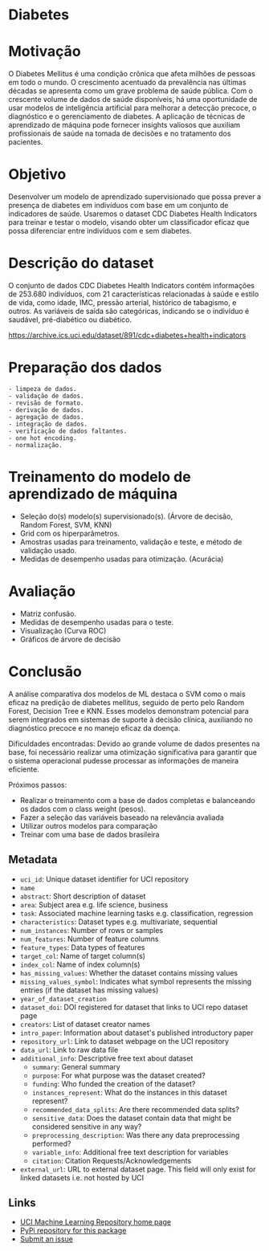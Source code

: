 # Diabetes

# Motivação

O Diabetes Mellitus é uma condição crônica que afeta milhões de pessoas em todo o mundo. O crescimento acentuado da prevalência nas últimas décadas se apresenta como um grave problema de saúde pública. Com o crescente volume de dados de saúde disponíveis, há uma oportunidade de usar modelos de inteligência artificial para melhorar a detecção precoce, o diagnóstico e o gerenciamento de diabetes. A aplicação de técnicas de aprendizado de máquina pode fornecer insights valiosos que auxiliam profissionais de saúde na tomada de decisões e no tratamento dos pacientes.

# Objetivo
Desenvolver um modelo de aprendizado supervisionado que possa prever a presença de diabetes em indivíduos com base em um conjunto de indicadores de saúde. Usaremos o dataset CDC Diabetes Health Indicators para treinar e testar o modelo, visando obter um classificador eficaz que possa diferenciar entre indivíduos com e sem diabetes.

# Descrição do dataset
O conjunto de dados CDC Diabetes Health Indicators contém informações de 253.680 indivíduos, com 21 características relacionadas à saúde e estilo de vida, como idade, IMC, pressão arterial, histórico de tabagismo, e outros. As variáveis de saída são categóricas, indicando se o indivíduo é saudável, pré-diabético ou diabético.

https://archive.ics.uci.edu/dataset/891/cdc+diabetes+health+indicators

# Preparação dos dados
    - limpeza de dados.
    - validação de dados.
    - revisão de formato.
    - derivação de dados.
    - agregação de dados.
    - integração de dados.
	- verificação de dados faltantes.
	- one hot encoding.
	- normalização.


# Treinamento do modelo de aprendizado de máquina
- Seleção do(s) modelo(s) supervisionado(s). (Árvore de decisão, Random Forest, SVM, KNN)
- Grid com os hiperparâmetros.
- Amostras usadas para treinamento, validação e teste, e método de validação usado.
- Medidas de desempenho usadas para otimização. (Acurácia)

# Avaliação
- Matriz confusão.
- Medidas de desempenho usadas para o teste.
- Visualização (Curva ROC)
- Gráficos de árvore de decisão

# Conclusão
A análise comparativa dos modelos de ML destaca o SVM como o mais eficaz na predição de diabetes mellitus, seguido de perto pelo Random Forest, Decision Tree e KNN. Esses modelos demonstram potencial para serem integrados em sistemas de suporte à decisão clínica, auxiliando no diagnóstico precoce e no manejo eficaz da doença.

Dificuldades encontradas: Devido ao grande volume de dados presentes na base, foi necessário realizar uma otimização significativa para garantir que o sistema operacional pudesse processar as informações de maneira eficiente.

Próximos passos:
- Realizar o treinamento com a base de dados completas e balanceando os dados com o class weight (pesos).
- Fazer a seleção das variáveis baseado na relevância avaliada
- Utilizar outros modelos para comparação
- Treinar com uma base de dados brasileira



## Metadata 
- `uci_id`: Unique dataset identifier for UCI repository 
- `name`
- `abstract`: Short description of dataset
- `area`: Subject area e.g. life science, business
- `task`: Associated machine learning tasks e.g. classification, regression
- `characteristics`: Dataset types e.g. multivariate, sequential
- `num_instances`: Number of rows or samples
- `num_features`: Number of feature columns
- `feature_types`: Data types of features
- `target_col`: Name of target column(s)
- `index_col`: Name of index column(s)
- `has_missing_values`: Whether the dataset contains missing values
- `missing_values_symbol`: Indicates what symbol represents the missing entries (if the dataset has missing values)
- `year_of_dataset_creation`
- `dataset_doi`: DOI registered for dataset that links to UCI repo dataset page
- `creators`: List of dataset creator names
- `intro_paper`: Information about dataset's published introductory paper
- `repository_url`: Link to dataset webpage on the UCI repository
- `data_url`: Link to raw data file
- `additional_info`: Descriptive free text about dataset
	- `summary`: General summary 
	- `purpose`: For what purpose was the dataset created?
	- `funding`: Who funded the creation of the dataset?
	- `instances_represent`: What do the instances in this dataset represent?
	- `recommended_data_splits`: Are there recommended data splits?
	- `sensitive_data`: Does the dataset contain data that might be considered sensitive in any way?
	- `preprocessing_description`: Was there any data preprocessing performed?
	- `variable_info`: Additional free text description for variables
	- `citation`: Citation Requests/Acknowledgements
 - `external_url`: URL to external dataset page. This field will only exist for linked datasets i.e. not hosted by UCI


## Links
- [UCI Machine Learning Repository home page](https://archive.ics.uci.edu/)
- [PyPi repository for this package](https://pypi.org/project/ucimlrepo)
- [Submit an issue](https://github.com/uci-ml-repo/ucimlrepo-feedback/issues)

